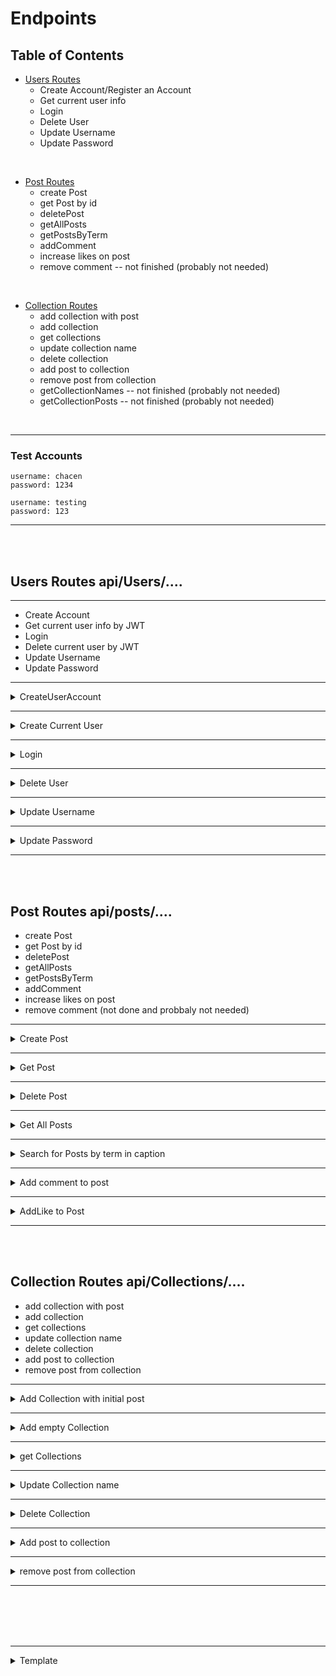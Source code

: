 # Endpoints

## Table of Contents

* [Users Routes](#user-routes)
	- Create Account/Register an Account
	- Get current user info 
	- Login
	- Delete User
	- Update Username
	- Update Password

<br>

* [Post Routes](#post-routes)
	- create Post
	- get Post by id
	- deletePost
	- getAllPosts
	- getPostsByTerm
	- addComment
	- increase likes on post 
	- remove comment -- not finished (probably not needed)

<br>

* [Collection Routes](#collection-routes)
	- add collection with post
	- add collection
	- get collections
	- update collection name
	- delete collection
	- add post to collection
	- remove post from collection
	- getCollectionNames -- not finished (probably not needed)
	- getCollectionPosts -- not finished (probably not needed)

<br>

---------------------------------------------------------------------
###	Test Accounts
	username: chacen
	password: 1234

	username: testing
	password: 123

---------------------------------------------------------------------

<br><br>

## Users Routes api/Users/.... 

---------------------------------------------------------------------

- Create Account
- Get current user info by JWT
- Login
- Delete current user by JWT
- Update Username
- Update Password

---------------------------------------------------------------------

<details><summary>CreateUserAccount</summary>

#### Create Account/Register an Account - Public
	POST http://localhost:8000/api/users
	-Fields: username, password 
	-Authorization: none
	-Returns: Status 200 OK  // account created, info returned
			{
			"_id": "622c08211c919e1ccb135709",
			"username": "chacen",
			"userPosts": [],
			"savedPosts": [],
			"token": "eyJhbGciOiJIUzI1NiIsInR5cCI6IkpXVCJ9.eyJpZCI6IjYyMmMwODIxMWM5MTllMWNjYjEzNTcwOSIsImlhdCI6MTY0NzA1MjgzMywiZXhwIjoxNjQ5NjQ0ODMzfQ.o5-NS5YS7moH0jzV9Wg3Vce2kBMB25fgCbruGgfZ9rc"
			}
		Status 400 Bad Request
	  		{"message": "User Already Exists","stack": "....."}			
	  	or	{"message": "Please Add All Fields", "stack": "....."}			
	  	or	{"message": "Could Not Create User - Invalid Entry", "stack": "....."}

</details>

---------------------------------------------------------------------

<details><summary>Create Current User</summary>

#### Get current user info - Private  
	GET http://localhost:8000/api/users/me
	- Fields: none
	- Authorization: JWT
	- Returns: Status 200 OK  // return current user info
			{
			"_id": "622c08211c919e1ccb135709",
			"username": "chacen",
			"userPosts": [],
			"savedPosts": []
			}
		Status 400 Bad Request	
			{"message": "Access Not Authorized - Token Invlaid", "stack": "....."}	
		or  {"message": "Access Not Authorized - No Token", "stack": "....."}	

</details>

---------------------------------------------------------------------

<details><summary>Login</summary>

#### Login - Public
	POST http://localhost:8000/api/users/login
	- Fields: username, password 
	- Authorization: none
	- Returns: Status 200 OK  // login info returned
			{
			"_id": "622c087c1c919e1ccb135711",
			"username": "daven",
			"userPosts": [],
			"savedPosts": [],
			"token": "eyJhbGciOiJIUzI1NiIsInR5cCI6IkpXVCJ9.eyJpZCI6IjYyMmMwODdjMWM5MTllMWNjYjEzNTcxMSIsImlhdCI6MTY0NzA1NTYzOSwiZXhwIjoxNjQ5NjQ3NjM5fQ.Sdg1j2lxoQVUuwCfG9_QkwIJT_AyXgee83O36ZJArX4"
			}
		Status 400 Bad Request
			{"message": "Invalid Credentials","stack": "....."}	
			
</details>

---------------------------------------------------------------------



<details><summary>Delete User</summary>

#### Delete User - Private
	DELETE http://localhost:8000/api/users/:id
	- Fields: none
	- Authorization: JWT 
	- Returns: Status 200 OK  // user deleted
			{
    		"message": "User Deleted",
    		"deletedUser": {
				"_id": "622c29fa2331db3d76b7e8ba",
				"username": "daven",
				"password": "$2a$10$gynU4G7fUM8dNidRv7nTM.sxXZwojSI5Oo3PxnuqUYhJl62.PlZIm",
				"userPosts": [],
				"savedPosts": [],
				"createdAt": "2022-03-12T05:04:58.406Z",
				"updatedAt": "2022-03-12T05:04:58.406Z",
				"__v": 0
    			}
			}
		Status 400 Bad Request	
		    {"message": "Access Not Authorized - Token Invlaid","stack": "....."}	
		or  {"message": "Access Not Authorized - No Token","stack": "....."}
		or 	{"message": "Cannot read properties of null (reading 'id')","stack": "...." } // should never get this one unless you use a real token with a already deleted account

</details>

---------------------------------------------------------------------

<details><summary>Update Username</summary>

#### Update Username - Private
	PUT http://localhost:8000/api/users/username
	- Fields: username
	- Authorization: JWT
	- Returns: Status 200 OK    // updated user - new username
			{
    		"message": "Updated Username",
    		"updatedUser": {
				"_id": "622c2bb0fcccfb05b0efd55d",
				"username": "daven2",    
				"password": "$2a$10$sKp3IbYR5XtlFzYyqSuS..hg3WZOlsNsoBaNLMuHtrHSvBYGwvIMi",
				"userPosts": [],
				"savedPosts": [],
				"createdAt": "2022-03-12T05:12:16.738Z",
				"updatedAt": "2022-03-12T05:26:49.550Z",
				"__v": 0
    			}
			}
		Status 400 Bad Request	
			{"message": "Please Add New Username","stack": "...."}
		or  {"message": "Access Not Authorized - Token Invlaid","stack": "....."}	
		or  {"message": "Access Not Authorized - No Token","stack": "....."}

</details>

---------------------------------------------------------------------

<details><summary>Update Password</summary>

#### Update Password - Private
	PUT http://localhost:8000/api/users/password
	- Fields: password
	- Authorization: JWT
	- Returns: Status 200 OK    //updated user - new password
			{
    		"message": "Updated Password",
    		"updatedUser": {
				"_id": "622c2bb0fcccfb05b0efd55d",
				"username": "daven",
				"password": "$2a$10$Undl5WS4TBhu/bAPZjQwqOf93dZlNKyQKekEXG8P6DzV4DKf/AnKG",
				"userPosts": [],
				"savedPosts": [],
				"createdAt": "2022-03-12T05:12:16.738Z",
				"updatedAt": "2022-03-12T05:26:49.550Z",
				"__v": 0
    			}
			}
		Status 400 Bad Request	
			{"message": "Please Add New Password","stack": "...."}
		or  {"message": "Access Not Authorized - Token Invlaid","stack": "....."}	
		or  {"message": "Access Not Authorized - No Token","stack": "....."}


<br/><br/>
<br/><br/>

</details>


----------------------------------------------------------------
<br><br>

## Post Routes api/posts/....

- create Post
- get Post by id
- deletePost
- getAllPosts
- getPostsByTerm
- addComment
- increase likes on post 
- remove comment (not done and probbaly not needed)


----------------------------------------------------------------

<details><summary>Create Post</summary>


#### createPost - Private  (also update post id in userPost array of the user)
	POST http://localhost:8000/api/posts
	- Fields: imgPath, caption, theme. medium  //can add more later  
	- Authorization: JWT
	- Returns:{    Status 200 OK   // creates post and updates userPost array
			"user": "622c08211c919e1ccb135709",
			"imgPath": "22.png",
			"caption": "this is a caption",
			"comments": [],
			"ratings": [],
			"numLikes": 0,
			"theme": "space",
			"medium": "photo",
			"tags": [],
			"_id": "6237f51d7c8743e31157bf1a",
			"createdAt": "2022-03-21T03:46:37.034Z",
			"updatedAt": "2022-03-21T03:46:37.034Z",
			"__v": 0
			}
		
</details>

----------------------------------------------------------------

<details><summary>Get Post</summary>	

#### getPost - public
	GET http://localhost:8000/api/posts/:id
	- Fields:  id
	- Authorization: 
	- Returns:{ Status 200 OK   // jsut gets a post
			"_id": "6237fee84f63fab94eb8e146",
			"user": "622c08211c919e1ccb135709",
			"imgPath": "22.png22",
			"caption": "this is a caption22",
			"comments": [],
			"ratings": [],
			"numLikes": 0,
			"theme": "space22",
			"medium": "photo22",
			"tags": [],
			"createdAt": "2022-03-21T04:28:24.472Z",
			"updatedAt": "2022-03-21T04:28:24.472Z",
			"__v": 0
			}
		Status 400 Bad Request
			{"message": "Please enter a Post id","stack": "... }
		or	{"message": "Please enter valid Post id","stack": "... }
		or	{"message": "post not found","stack": "... }

</details>

----------------------------------------------------------------

<details><summary>Delete Post</summary>

#### deletePost - Private
	DELETE http://localhost:8000/api/posts/:id
	- Fields:  id
	- Authorization: jwt
	- Returns:{
				"message": "post deleted",
				"post": {
					"_id": "623801aea2fb01496181dae3",
					"user": "622c08211c919e1ccb135709",
					"imgPath": "22.png22",
					"caption": "this is a caption22",
					"comments": [],
					"ratings": [],
					"numLikes": 0,
					"theme": "space22",
					"medium": "photo22",
					"tags": [],
					"createdAt": "2022-03-21T04:40:14.825Z",
					"updatedAt": "2022-03-21T04:40:14.825Z",
					"__v": 0
				},
				"user": {
					"_id": "622c08211c919e1ccb135709",
					"username": "chacen",
					"password": "$2a$10$QtqlLftGfxoMbREZXp3UH.26IgazwxouXmQmRGhJWVX6EtiCFoE..",
					"userPosts": [
						"6237fba241e253a12b1a4085",
						"623801aea2fb01496181dae3"
					],
					"savedPosts": [],
					"createdAt": "2022-03-12T02:40:33.416Z",
					"updatedAt": "2022-03-21T04:40:14.870Z",
					"__v": 0
				}
			}
		Status 400 Bad Request
			{"message": "post not found","stack": "... }

		Status 401 notAuthorized 
			{"message": "User not found","stack": "... }
		or	{"message": "User not authorized","stack": "... }
		
</details>

----------------------------------------------------------------

<details><summary>Get All Posts</summary>

#### getAllPosts - Public
	GET http://localhost:8000/api/posts
	- Fields:  none
	- Authorization: none
	- Returns:[  // array of posts returns empty array [] if there are no posts
				{
					"_id": "623803231d1f4a44c1429e47",
					"user": "622c08211c919e1ccb135709",
					"imgPath": "22.png22",
					"caption": "this is a caption22",
					"comments": [],
					"ratings": [],
					"numLikes": 0,
					"theme": "space22",
					"medium": "photo22",
					"tags": [],
					"createdAt": "2022-03-21T04:46:27.419Z",
					"updatedAt": "2022-03-21T04:46:27.419Z",
					"__v": 0
				},
				{
					"_id": "623803401d1f4a44c1429e4d",
					"user": "622c08211c919e1ccb135709",
					"imgPath": "22.png",
					"caption": "this is a caption",
					"comments": [],
					"ratings": [],
					"numLikes": 0,
					"theme": "space",
					"medium": "photo",
					"tags": [],
					"createdAt": "2022-03-21T04:46:56.328Z",
					"updatedAt": "2022-03-21T04:46:56.328Z",
					"__v": 0
				}
			]


</details>

----------------------------------------------------------------

<details><summary>Search for Posts by term in caption</summary>

#### getPostsByTerm - public
	returns all posts where caption contains the key word term
	GET http://localhost:8000/api/posts/search
	- Fields: term
	- Authorization: none 
	- Returns:[  // array of returned posts
				{
					"_id": "623803231d1f4a44c1429e47",
					"user": "622c08211c919e1ccb135709",
					"imgPath": "22.png22",
					"caption": "this is a caption22",
					"comments": [],
					"ratings": [],
					"numLikes": 0,
					"theme": "space22",
					"medium": "photo22",
					"tags": [],
					"createdAt": "2022-03-21T04:46:27.419Z",
					"updatedAt": "2022-03-21T04:46:27.419Z",
					"__v": 0
				},
				{
					"_id": "623803401d1f4a44c1429e4d",
					"user": "622c08211c919e1ccb135709",
					"imgPath": "22.png",
					"caption": "this is a caption",
					"comments": [],
					"ratings": [],
					"numLikes": 0,
					"theme": "space",
					"medium": "photo",
					"tags": [],
					"createdAt": "2022-03-21T04:46:56.328Z",
					"updatedAt": "2022-03-21T04:46:56.328Z",
					"__v": 0
				}
			]
		Status 400 Bad Request
			{"message": "no search Term","stack": "... }

</details>

----------------------------------------------------------------

<details><summary>Add comment to post</summary>

#### addComment -private
	POST http://localhost:8000/api/posts/comment/:id
	- Fields:  id, comment
	- Authorization: JWT
	- Returns:{  200 status ok  // doens't retrun latest object but updates database
								// if you do 3rd comment it will return the folowing
				"_id": "62380b392ccc8b476ca10a12",
				"user": "622c08211c919e1ccb135709",
				"imgPath": "22.png",
				"caption": "this",
				"comments": [
					"1st comment",
					"2nd comment"
				],
				"ratings": [],
				"numLikes": 0,
				"theme": "space",
				"medium": "photo",
				"tags": [],
				"createdAt": "2022-03-21T05:20:57.702Z",
				"updatedAt": "2022-03-21T05:45:32.895Z",
				"__v": 0
			}
		Status 400 Bad Request
			{"message": "Need Post information","stack": "... }
		or	{"message": "Post not found","stack": "... }

</details>

----------------------------------------------------------------


<details><summary>AddLike to Post</summary>

#### Add like to post - public  - not attached to any specific user - simple
	METHOD http://localhost:8000/api/posts
	- Fields:  id
	- Authorization: none
	- Returns:{  200 status ok  
				"message": "added like to post",
				"post": {
					"acknowledged": true,
					"modifiedCount": 1,
					"upsertedId": null,
					"upsertedCount": 0,
					"matchedCount": 1
				}
			}
		Status 400 Bad Request
			{"message": "Need post ID","stack": "... }

</details>

----------------------------------------------------------------
<br><br>


## Collection Routes api/Collections/.... 
- add collection with post
- add collection
- get collections
- update collection name
- delete collection
- add post to collection
- remove post from collection



----------------------------------------------------------------

<details><summary>Add Collection with initial post</summary>

#### Add Collection and Post - private
	POST http://localhost:8000/api/Collections/post
	- Fields:  name, id
	- Authorization: JWT
	- Returns:{   200 status ok    // adds post id to 
				"message": "collection added",
				"postid": "623803231d1f4a44c1429e47",
				"user": {
					"_id": "622c08211c919e1ccb135709",
					"username": "chacen",
					"password": "$2a$10$QtqlLftGfxoMbREZXp3UH.26IgazwxouXmQmRGhJWVX6EtiCFoE..",
					"userPosts": [
						"623803231d1f4a44c1429e47",
						"623803401d1f4a44c1429e4d",
						"62380b242ccc8b476ca10a0c",
						"62380b392ccc8b476ca10a12"
					],
					"savedPosts": [
						{
							"collectionName": "collection1",
							"PostList": [
								"623803231d1f4a44c1429e47"
							],
							"_id": "6238fcdf95e9a340f292e8d2"
						}
					],
					"createdAt": "2022-03-12T02:40:33.416Z",
					"updatedAt": "2022-03-21T22:31:59.781Z",
					"__v": 0
				}
			}
		Status 400 Bad Request
			{"message": "Need to add name or id","stack": "... }
		or	{"message": "Please enter valid Post id","stack": "... }			

</details>

----------------------------------------------------------------

<details><summary>Add empty Collection </summary>

#### Add Collection -private
	POST http://localhost:8000/api/Collections/post
	- Fields:  name, id
	- Authorization: JWT
	- Returns:{   200 status ok    
				"message": "collection added",
				"user": {
					"_id": "622c08211c919e1ccb135709",
					"username": "chacen",
					"password": "$2a$10$QtqlLftGfxoMbREZXp3UH.26IgazwxouXmQmRGhJWVX6EtiCFoE..",
					"userPosts": [
						"623803231d1f4a44c1429e47",
						"623803401d1f4a44c1429e4d",
						"62380b242ccc8b476ca10a0c",
						"62380b392ccc8b476ca10a12"
					],
					"savedPosts": [
						{
							"collectionName": "collection1",
							"PostList": [],
							"_id": "6238fcdf95e9a340f292e8d2"
						}
					],
					"createdAt": "2022-03-12T02:40:33.416Z",
					"updatedAt": "2022-03-21T22:31:59.781Z",
					"__v": 0
				}
			}
		Status 400 Bad Request
			{"message": "Need to add name or id","stack": "... }


</details>

----------------------------------------------------------------

<details><summary>get Collections</summary>

#### get collections - private]
	GET http://localhost:8000/api/Collections
	- Fields: none
	- Authorization: JWT
	- Returns:[  200 status ok   -- returns all collections
				{
					"collectionName": "collection1",
					"PostList": [
						"623803231d1f4a44c1429e47"
					],
					"_id": "623908abe4e912d6dc0e4a87"
				},
				{
					"collectionName": "collection1",
					"PostList": [],
					"_id": "623908aee4e912d6dc0e4a8c"
				},
				{
					"collectionName": "collection3",
					"PostList": [],
					"_id": "623908f8e469eaf2c5889473"
				}
			]
		or null

</details>

----------------------------------------------------------------

<details><summary>Update Collection name</summary>

#### update Collection name using the collection id - private
	PUT http://localhost:8000/api/Collections
	- Fields:  id, name
	- Authorization: JWT
	- Returns:{  200 status ok  // cahnges name in database of specific collection
				"message": "update name updated",
				"user": {
					"_id": "622c08211c919e1ccb135709",
					"username": "chacen",
					"password": "$2a$10$QtqlLftGfxoMbREZXp3UH.26IgazwxouXmQmRGhJWVX6EtiCFoE..",
					"userPosts": [
						"623803231d1f4a44c1429e47",
						"623803401d1f4a44c1429e4d",
						"62380b242ccc8b476ca10a0c",
						"62380b392ccc8b476ca10a12"
					],
					"savedPosts": [
						{
							"collectionName": "collection1",
							"PostList": [
								"623803231d1f4a44c1429e47"
							],
							"_id": "623908abe4e912d6dc0e4a87"
						},
						{
							"collectionName": "new collection name",
							"PostList": [],
							"_id": "623908aee4e912d6dc0e4a8c"
						},
					],
					"createdAt": "2022-03-12T02:40:33.416Z",
					"updatedAt": "2022-03-22T03:56:35.212Z",
					"__v": 0
				}
			}
		Status 400 Bad Request
			{"message": "Need new collection name","stack": "... }
		or	{"message": "Please enter valid collection id","stack": "... }
			

</details>

------------------------------------


<details><summary>Delete Collection</summary>

#### Delete Collection -private
	DELETE http://localhost:8000/api/Collections
	- Fields:  id
	- Authorization: JWT
	- Returns:{  200 status ok
					"message": "Collection Deleted",
					"user": {
					"_id": "622c08211c919e1ccb135709",
					"username": "chacen",
					"password": "$2a$10$QtqlLftGfxoMbREZXp3UH.26IgazwxouXmQmRGhJWVX6EtiCFoE..",
					"userPosts": [
						"623803231d1f4a44c1429e47",
						"623803401d1f4a44c1429e4d",
						"62380b242ccc8b476ca10a0c",
						"62380b392ccc8b476ca10a12"
					],
					"savedPosts": [
						{
							"collectionName": "collection1",
							"PostList": [
								"623803231d1f4a44c1429e47"
							],
							"_id": "623908abe4e912d6dc0e4a87"
						},
						{
							"collectionName": "collection1",
							"PostList": [],
							"_id": "623908aee4e912d6dc0e4a8c"
						},
						{
							"collectionName": "collection3",
							"PostList": [],
							"_id": "62394073240bff28e6642f91"
						}
					],
					"createdAt": "2022-03-12T02:40:33.416Z",
					"updatedAt": "2022-03-22T04:27:30.974Z",
					"__v": 0
				}
			}
			Status 400 Bad Request
			{"message": "Need new collection id","stack": "... }
		or	{"message": "Please enter valid collection id","stack": "... }

</details>


----------------------------------------------------------------

<details><summary>Add post to collection</summary>

#### add Post To Collection  - private
		-- using post id and collection id
	POST http://localhost:8000/api/Collections/:id
	- Fields:  pid, cid 
	- Authorization: JWT
	- Returns:{  200 status ok // adds post pid to collection cid 
					"message": "post added to collection",
					"user": {
					"_id": "622c08211c919e1ccb135709",
					"username": "chacen",
					"password": "$2a$10$QtqlLftGfxoMbREZXp3UH.26IgazwxouXmQmRGhJWVX6EtiCFoE..",
					"userPosts": [
						"623803231d1f4a44c1429e47",
						"623803401d1f4a44c1429e4d",
						"62380b242ccc8b476ca10a0c",
						"62380b392ccc8b476ca10a12"
					],
					"savedPosts": [
						{
							"collectionName": "collection1",
							"PostList": [
								"62380b392ccc8b476ca10a12",
								"62380b392ccc8b476ca10a12"
							],
							"_id": "623908abe4e912d6dc0e4a87"
						},
					],
					"createdAt": "2022-03-12T02:40:33.416Z",
					"updatedAt": "2022-03-22T05:03:41.007Z",
					"__v": 0
				}
			}
		Status 400 Bad Request
			{"message": "Need to add an id","stack": "... }
		or	{"message": "Please enter valid id","stack": "... }

</details>

----------------------------------------------------------------


<details><summary>remove post from collection</summary>

#### remove Post From Collection - private
			-- using post id and collection id
	DELETE http://localhost:8000/api/Collections/:id
	- Fields:  pid, cid 
	- Authorization: JWT
	- Returns:{  200 status ok // removes post pid to collection cid 
					"message": "post added to collection",
					"user": {
					"_id": "622c08211c919e1ccb135709",
					"username": "chacen",
					"password": "$2a$10$QtqlLftGfxoMbREZXp3UH.26IgazwxouXmQmRGhJWVX6EtiCFoE..",
					"userPosts": [
						"623803231d1f4a44c1429e47",
						"623803401d1f4a44c1429e4d",
						"62380b242ccc8b476ca10a0c",
						"62380b392ccc8b476ca10a12"
					],
					"savedPosts": [
						{
							"collectionName": "collection1",
							"PostList": [
								"62380b392ccc8b476ca10a12",
								"62380b392ccc8b476ca10a12"
							],
							"_id": "623908abe4e912d6dc0e4a87"
						},
					],
					"createdAt": "2022-03-12T02:40:33.416Z",
					"updatedAt": "2022-03-22T05:03:41.007Z",
					"__v": 0
				}
			}
		Status 400 Bad Request
			{"message": "Need to add an id","stack": "... }
		or	{"message": "Please enter valid id","stack": "... }


</details>

----------------------------------------------------------------

<br><br>
<br><br>

---
<details><summary>Template</summary>

#### name
	METHOD http://localhost:8000/api/Collections/
	- Fields:  id
	- Authorization: JWT
	- Returns:{  200 status ok  // all posts of a collection(id)

			}
</details>
